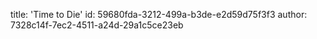 title: 'Time to Die'
id: 59680fda-3212-499a-b3de-e2d59d75f3f3
author: 7328c14f-7ec2-4511-a24d-29a1c5ce23eb
